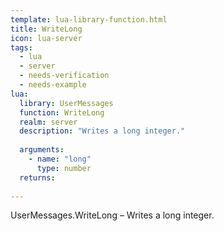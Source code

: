 ```yaml
---
template: lua-library-function.html
title: WriteLong
icon: lua-server
tags:
  - lua
  - server
  - needs-verification
  - needs-example
lua:
  library: UserMessages
  function: WriteLong
  realm: server
  description: "Writes a long integer."
  
  arguments:
    - name: "long"
      type: number
  returns:
    
---
```


<div class="lua__search__keywords">
UserMessages.WriteLong &#x2013; Writes a long integer.
</div>
